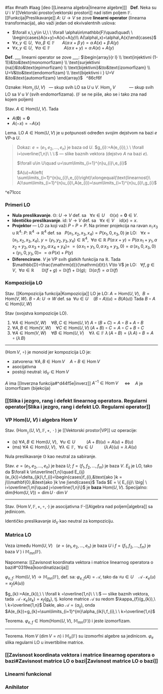 #fax #math #laag [deo [[Linearna algebra|linearne algebre]]]
$\:$
**Def**. Neka su $U$ i $V$ [[Vektorski prostor|vektorski prostori]] nad istim poljem $\mathbb{F}$. [[Funkcija|Preslikavanje]] $A:\ U\to V$ se zove **linearni operator** (linearna transformacija), ako važi jedan od ekvivalentnih uslova:
- $\forall x,\,y\in U,\ \ \forall \alpha\in\mathbb{F}\quad\quad\ \ \begin{cases}A(x+y)=A(x)+A(y)\\ A(\alpha\,x)=\alpha\,A(x)\end{cases}$
- $\forall x,\,y\in U,\ \ \forall \alpha,\,\beta\in\mathbb{F}\quad\ \  A(\alpha\,x+\beta\,y)=\alpha\,A(x)+\beta\,A(y)$
- $\forall x,\,y\in U,\ \ \forall \alpha\in\mathbb{F}\quad\quad\ \ \ A(\alpha\,x+y)=\alpha\,A(x)+A(y)$
$\:$

**Def**. \_\_\_ linearni operator se zove \_\_\_:
$\begin{array}{r l} \\
\text{injektivni (1-1)}&\to&\text{monomorfizam} \\
\text{surjektivni (na)}&\to&\text{epimorfizam} \\
\text{bijektivni}&\to&\text{izomorfizam} \\
U=V&\to&\text{endomorfizam} \\
\text{bijektivni i } U=V &\to&\text{automorfizam}
\end{array}$
$\:$ ^86cf6f

Oznake:
$\mathrm{Hom}_{_{\mathbb{F}}}(U,\,V)\ \:$ — skup svih LO sa $U$ u $V$.
$\mathrm{Hom}_{_{\mathbb{F}}}\,V\quad\quad\ \:$ — skup svih LO sa $V$ u $V$ (svih endomorfizama).
($\mathbb{F}$ se ne piše, ako se i tako zna nad kojem poljem)

Stav. $A\in\mathrm{Hom}(U,\,V)$. Tada
- $A(\mathbf{0})=\mathbf{0}$
- $A(-x)=-A(x)$
$\:$

Lema. LO $A\in \mathrm{Hom}(U,\,V)$ je u potpunosti određen svojim dejstvom na bazi $e$ VP-a $U$.
> Dokaz:
> $e =(e_{1},\,e_{2},\,\dots,\,e_{n})$ je baza od $U$.
> $g_{i}:=A(e_{i}),\ \ \forall i=\overline{1,n}\ \ \:$ — slike baznih vektora (dejstvo $A$ na bazi $e$).
> 
> $\forall u\in U\quad u=\sum\limits_{i=1}^{n}u_{i}\,e_{i}$
> 
> $A(u)=A\left( \sum\limits_{i=1}^{n}u_{i}\,e_{i}\right)\xlongequal{\text{linearnost}\ A}\sum\limits_{i=1}^{n}u_{i}\,A(e_{i})=\sum\limits_{i=1}^{n}u_{i}\,g_{i}$

^e71ccc

### Primeri LO
- **Nula preslikavanje**. $\mathbb{O}:\ U\to V$ def. sa $\:$ $\forall x\in U\quad \mathbb{O}(x)=\mathbf{0}\in V$.
- **Identičko preslikavanje**. $\mathrm{id}:\ V\to V$ def. sa $\:$ $\forall x\in V\quad \mathrm{id}(x)=x$.
- **Projektor** — LO za koji važi $P\circ P=P$.
  Na primer projekcija na ravan $x_{1}\,x_{3}$ u $\mathbb{R}^{4}$:
  $P:\ \mathbb{R}^{4}\to\mathbb{R}^{4}$ def. sa $\:$ $P(x_{1},\,x_{2},\,x_{3},\,x_{4})=P(x_{1},\,0,\,x_{3},\,0)$ je LO:
  $\:$
  $\forall x=(x_{1},\,x_{2},\,x_{3},\,x_{4}),\ y = (y_{1},\,y_{2},\,y_{3},\,y_{4})\in\mathbb{R}^{4},\ \ \forall\alpha\in\mathbb{R}$
   $P(\alpha\,x+y)=P(\alpha\,x_{1}+y_{1},\,\alpha\,x_{2}+y_{2},\,\alpha\,x_{3}+y_{3},\,\alpha\,x_{4}+y_{4})=$
  $=(\alpha\,x_{1}+y_{1},\,0,\,\alpha\,x_{3}+y_{3},\,0)=\alpha\,(x_{1},\,0,\,x_{3},\,0)+(y_{1},\,0,\,y_{3},\,0)=$
  $=\alpha\,P(x)+P(y)$
  $\:$
- **Diferencirane**. $V$ je VP svih glatkih funkcija na $\mathbb{R}$. Tada $\mathbb{D}=\frac{\mathrm{d}}{\mathrm{d}t}:\ V\to V$ je LO:
  $\:$
  $\forall f,\,g\in V,\ \ \forall \alpha\in\mathbb{R}\quad\ \ \mathbb{D}(f+g)=\mathbb{D}(f)+\mathbb{D}(g);\ \ \mathbb{D}(\alpha\,f)=\alpha\,\mathbb{D}(f)$

### Kompozicija LO
Stav. [[Kompozicija funkcija|Kompozicija]] LO je LO:
$A= \mathrm{Hom}(U,\,V),\ \ B= \mathrm{Hom}(V,\,W)$.
$B\circ A:\ U\to W$ def. sa $\ \forall u\in U\quad(B\circ A)(u)=B(A(u))$
Tada $B\circ A \in \mathrm{Hom}(U,\,W)$

Stav (svojstva kompozicije LO).
1. $\forall A\in \mathrm{Hom}(V,\,W)\quad\forall B,\,C\in \mathrm{Hom}(U,\,V)$
   $A\circ(B+C)=A\circ B+A\circ B$
2. $\forall A,\,B\in \mathrm{Hom}(V,\,W)\quad\forall C\in \mathrm{Hom}(U,\,V)$
   $(A+B)\circ C=A\circ C+B\circ C$
3. $\forall A\in \mathrm{Hom}(V,\,W)\quad\forall B\in \mathrm{Hom}(U,\,V)\quad\forall\lambda\in\mathbb{F}$
   $\lambda\,(A\circ B)=(\lambda\,A)\circ B=A\circ (\lambda\,B)$
___
$( \mathrm{Hom}\,V,\ \circ)$ je monoid jer kompozicija LO je:
- zatvorena: $\forall A,\,B\in \mathrm{Hom}\,V\quad A\circ B\in \mathrm{Hom}\,V$
- asocijativna
- postoji neutral: $\mathrm{id}_{V}\in \mathrm{Hom}\,V$

$A$ ima [[Inverzna funkcija#^d44f5e|inverz]] $A^{-1}\in \mathrm{Hom}\,V$ $\quad\Leftrightarrow\quad A$ je izomorfizam (bijekcija)

### [[Slika i jezgro, rang i defekt linearnog operatora. Regularni operator|Slika i jezgro, rang i defekt LO. Regularni operator]]

### VP $\mathrm{Hom}(U,\,V)$ i algebra $\mathrm{Hom}\,V$

Stav. $\Big( \mathrm{Hom}_{_{\mathbb{F}}}(U,\,V),\,\mathbb{F},\,+,\,\cdot\Big)$ je [[Vektorski prostor|VP]] uz operacije:
- (s) $\forall A,\,B\in \mathrm{Hom}(U,\,V),\ \ \forall u\in U$
  $\quad\quad (A+B)(u)=A(u)+B(u)$
- (ms) $\forall A\in \mathrm{Hom}(U,\,V),\ \ \forall \lambda\in\mathbb{F},\ \ \forall u\in U$
  $\quad\quad (\lambda\,A)(u)=\lambda\,A(u)$

Nula preslikavanje $\mathbb{O}$ kao neutral za sabiranje.

Stav. $e = (e_{1},\,e_{2},\,\dots,\,e_{n})$ je baza $U$; $f= (f_{1},\,f_{2},\,\dots,\,f_{m})$ je baza $V$.
$E_{ij}$ je LO, tako da $\forall k \in\overline{1,n}\quad E_{ij}(e_{k})=\delta_{jk}\,f_{i}=\begin{cases}f_{i},&\text{ako }k = j\\\mathbf{0},&\text{ako }k \ne j\end{cases}$
Tada $E = \{ E_{ij}\ \big| \ i=\overline{1,m}\quad j=\overline{1,n}\}$ je **baza** $\mathrm{Hom}(U,\,V)$.
Specijalno: $\mathrm{dim}\big(\mathrm{Hom}(U,\,V)\big)=\mathrm{dim}\,U\cdot\mathrm{dim}\,V$
___
Stav. $( \mathrm{Hom}\,V,\,\mathbb{F},\,+,\,\circ,\,\cdot)$ je asocijativna $\mathbb{F}$-[[Algebra nad poljem|algebra]] sa jedinicom.

Identičko preslikavanje $id_{V}$ kao neutral za kompoziciju.

### Matrica LO
Veza između $\mathrm{Hom}(U,\,V)$ $\ \ \Big(e = (e_{1},\,e_{2},\,\dots,\,e_{n})$  je baza $U$ i $f= (f_{1},\,f_{2},\,\dots,\,f_{m})$  je baza $V\ \Big)$ i $\mathbb{M}_{mn}(\mathbb{F})$.

Napomena: [[Zavisnost koordinata vektora i matrice linearnog operatora o bazi#^0319ea|koordinatizacija]]

$\varphi_{e,\,f}:\ \mathrm{Hom}(U,\,V)\to\mathbb{M}_{mn}(\mathbb{F})$, def. sa:
$\varphi_{e,\,f}(A)=\mathcal{A}$, tako da $\forall u\in U\quad \mathcal{A}\cdot\kappa_{e}(u)=\kappa_{f}\big(A(u)\big)$

$g_{k}:=A(e_{k}),\ \ \forall k =\overline{1,n}\ \ \:$ — slike baznih vektora,
tada $\ \mathcal{A}\cdot\kappa_{e}(e_{k})=\kappa_{f}(g_{k})$, tj. kolone matrice $\mathcal{A}$ su redom $\kappa_{f}(g_{k}),\ \ k=\overline{1,n}$
Dakle, ako $\mathcal{A}=(\alpha_{ij})$, onda $A(e_{k})=g_{k}=\sum\limits_{i=1}^{m}\alpha_{ik}\,f_{i},\ \  k=\overline{1,n}$

Teorema. $\varphi_{e,\,f}\in\mathrm{Hom}\Big(\mathrm{Hom}(U,\,V),\ \mathbb{M}_{mn}(\mathbb{F})\Big)$ i jeste izomorfizam.
___
Teorema. $\mathrm{Hom}\,V$ $(\dim V=n)$ i $\mathbb{M}_{n}(\mathbb{F})$ su izomorfni algebre sa jedinicom.
$\varphi_{e}$ slika regularni LO u invertibilne matrice.
### [[Zavisnost koordinata vektora i matrice linearnog operatora o bazi#Zavisnost matrice LO o bazi|Zavisnost matrice LO o bazi]]
### Linearni funkcional
### Anihilator
